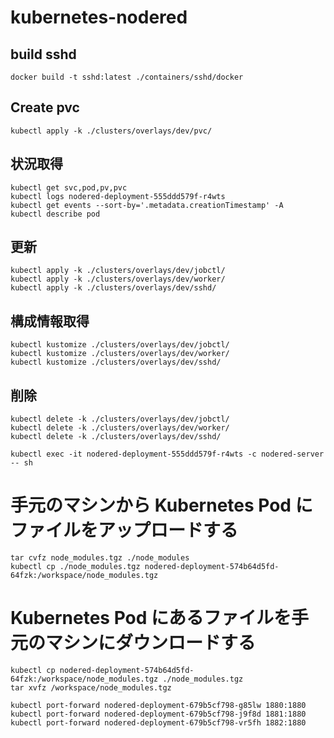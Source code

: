 # kubernetes-nodered

## build sshd
```
docker build -t sshd:latest ./containers/sshd/docker
```

## Create pvc
```
kubectl apply -k ./clusters/overlays/dev/pvc/
```

## 状況取得
```
kubectl get svc,pod,pv,pvc
kubectl logs nodered-deployment-555ddd579f-r4wts
kubectl get events --sort-by='.metadata.creationTimestamp' -A
kubectl describe pod
```

## 更新
```
kubectl apply -k ./clusters/overlays/dev/jobctl/
kubectl apply -k ./clusters/overlays/dev/worker/
kubectl apply -k ./clusters/overlays/dev/sshd/
```

## 構成情報取得
```
kubectl kustomize ./clusters/overlays/dev/jobctl/
kubectl kustomize ./clusters/overlays/dev/worker/
kubectl kustomize ./clusters/overlays/dev/sshd/
```

## 削除
```
kubectl delete -k ./clusters/overlays/dev/jobctl/
kubectl delete -k ./clusters/overlays/dev/worker/
kubectl delete -k ./clusters/overlays/dev/sshd/

```

```
kubectl exec -it nodered-deployment-555ddd579f-r4wts -c nodered-server -- sh
```

# 手元のマシンから Kubernetes Pod にファイルをアップロードする
```
tar cvfz node_modules.tgz ./node_modules
kubectl cp ./node_modules.tgz nodered-deployment-574b64d5fd-64fzk:/workspace/node_modules.tgz
```

# Kubernetes Pod にあるファイルを手元のマシンにダウンロードする
```
kubectl cp nodered-deployment-574b64d5fd-64fzk:/workspace/node_modules.tgz ./node_modules.tgz
tar xvfz /workspace/node_modules.tgz
```

```
kubectl port-forward nodered-deployment-679b5cf798-g85lw 1880:1880
kubectl port-forward nodered-deployment-679b5cf798-j9f8d 1881:1880
kubectl port-forward nodered-deployment-679b5cf798-vr5fh 1882:1880

```
